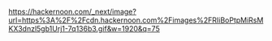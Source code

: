 https://hackernoon.com/_next/image?url=https%3A%2F%2Fcdn.hackernoon.com%2Fimages%2FRIiBoPtpMiRsMKX3dnzl5gb1Urj1-7q136b3.gif&w=1920&q=75
